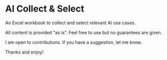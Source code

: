 # AI Collect & Select

An Excel workbook to collect and select relevant AI use cases.

All content is provided "as is". Feel free to use but no guarantees are given.

I am open to contributions. If you have a suggestion, let me know.

Thanks and enjoy!
